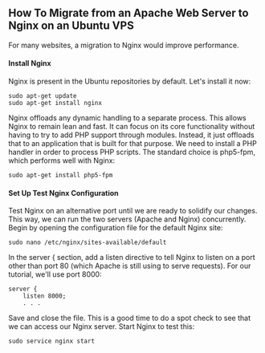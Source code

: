 ## How To Migrate from an Apache Web Server to Nginx on an Ubuntu VPS
For many websites, a migration to Nginx would improve performance.

#### Install Nginx
Nginx is present in the Ubuntu repositories by default. Let's install it now:
```
sudo apt-get update
sudo apt-get install nginx
```
Nginx offloads any dynamic handling to a separate process. This allows Nginx to remain lean and fast. It can focus on its core functionality without having to try to add PHP support through modules. Instead, it just offloads that to an application that is built for that purpose. We need to install a PHP handler in order to process PHP scripts. The standard choice is php5-fpm, which performs well with Nginx:
```
sudo apt-get install php5-fpm
```

#### Set Up Test Nginx Configuration
Test Nginx on an alternative port until we are ready to solidify our changes. This way, we can run the two servers (Apache and Nginx) concurrently. Begin by opening the configuration file for the default Nginx site:
```
sudo nano /etc/nginx/sites-available/default
```
In the server { section, add a listen directive to tell Nginx to listen on a port other than port 80 (which Apache is still using to serve requests). For our tutorial, we'll use port 8000:
```
server {
    listen 8000;
    . . .
```
Save and close the file. This is a good time to do a spot check to see that we can access our Nginx server. Start Nginx to test this:
```
sudo service nginx start
```
